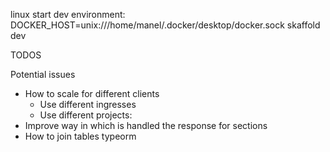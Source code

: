 linux start dev environment: DOCKER_HOST=unix:///home/manel/.docker/desktop/docker.sock skaffold dev

TODOS

Potential issues

- How to scale for different clients
  - Use different ingresses
  - Use different projects:
- Improve way in which is handled the response for sections
- How to join tables typeorm
